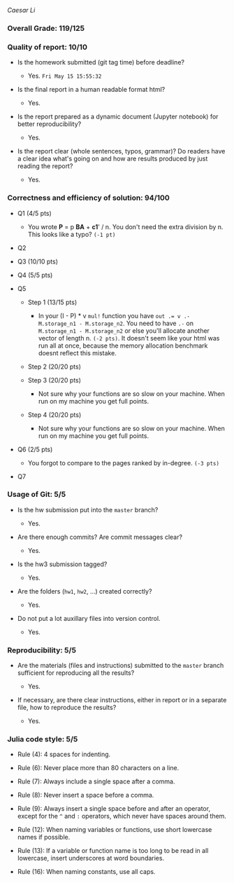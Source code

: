 *Caesar Li*

### Overall Grade: 119/125

### Quality of report: 10/10

* Is the homework submitted (git tag time) before deadline?

    - Yes. `Fri May 15 15:55:32`

* Is the final report in a human readable format html?
	
    - Yes.

* Is the report prepared as a dynamic document (Jupyter notebook) for better reproducibility?
    
    - Yes.

* Is the report clear (whole sentences, typos, grammar)? Do readers have a clear idea what's going on and how are results produced by just reading the report?
    
    - Yes.


### Correctness and efficiency of solution: 94/100

* Q1 (4/5 pts)

    - You wrote **P** = p **BA** + **c1**' / n. You don't need the extra division by n. This looks like a typo? `(-1 pt)`

* Q2 
	
* Q3 (10/10 pts)

* Q4 (5/5 pts) 

* Q5

    * Step 1 (13/15 pts)

        - In your (I - P) * v `mul!` function you have `out .= v .- M.storage_n1 - M.storage_n2`. You need to have `.-` on `M.storage_n1 - M.storage_n2` or else you'll allocate another vector of length n. `(-2 pts)`. It doesn't seem like your html was run all at once, because the memory allocation benchmark doesnt reflect this mistake.

    * Step 2 (20/20 pts)

    * Step 3 (20/20 pts)

        - Not sure why your functions are so slow on your machine. When run on my machine you get full points.

    * Step 4 (20/20 pts)

        - Not sure why your functions are so slow on your machine. When run on my machine you get full points.

* Q6 (2/5 pts)
    
    - You forgot to compare to the pages ranked by in-degree. `(-3 pts)`

* Q7


### Usage of Git: 5/5

* Is the hw submission put into the `master` branch?

    - Yes.

* Are there enough commits? Are commit messages clear? 

    - Yes.

* Is the hw3 submission tagged?

    - Yes.

* Are the folders (`hw1`, `hw2`, ...) created correctly?

    - Yes.

* Do not put a lot auxillary files into version control.  
    
    - Yes.


### Reproducibility: 5/5

* Are the materials (files and instructions) submitted to the `master` branch sufficient for reproducing all the results? 

    - Yes.

* If necessary, are there clear instructions, either in report or in a separate file, how to reproduce the results?  

    - Yes.


### Julia code style: 5/5

* Rule (4): 4 spaces for indenting. 
    
* Rule (6): Never place more than 80 characters on a line.

* Rule (7): Always include a single space after a comma. 

* Rule (8):  Never insert a space before a comma.

* Rule (9): Always insert a single space before and after an operator, except for the `^` and `:` operators, which never have spaces around them.

* Rule (12): When naming variables or functions, use short lowercase names if possible.

* Rule (13): If a variable or function name is too long to be read in all lowercase, insert underscores at word boundaries.

* Rule (16): When naming constants, use all caps.
